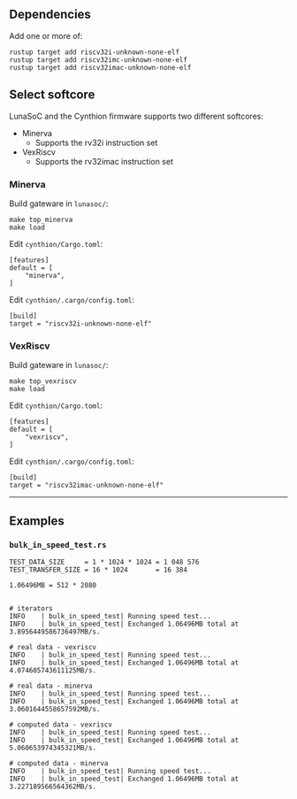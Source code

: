 ## Dependencies

Add one or more of:

    rustup target add riscv32i-unknown-none-elf
    rustup target add riscv32imc-unknown-none-elf
    rustup target add riscv32imac-unknown-none-elf

## Select softcore

LunaSoC and the Cynthion firmware supports two different softcores:

* Minerva
  - Supports the rv32i instruction set
* VexRiscv
  - Supports the rv32imac instruction set

### Minerva

Build gateware in `lunasoc/`:

    make top_minerva
    make load

Edit `cynthion/Cargo.toml`:

    [features]
    default = [
        "minerva",
    ]

Edit `cynthion/.cargo/config.toml`:

    [build]
    target = "riscv32i-unknown-none-elf"


### VexRiscv

Build gateware in `lunasoc/`:

    make top_vexriscv
    make load

Edit `cynthion/Cargo.toml`:

    [features]
    default = [
        "vexriscv",
    ]

Edit `cynthion/.cargo/config.toml`:

    [build]
    target = "riscv32imac-unknown-none-elf"


---

## Examples

### `bulk_in_speed_test.rs`

```
TEST_DATA_SIZE     = 1 * 1024 * 1024 = 1 048 576
TEST_TRANSFER_SIZE = 16 * 1024       = 16 384

1.06496MB = 512 * 2080


# iterators
INFO    | bulk_in_speed_test| Running speed test...
INFO    | bulk_in_speed_test| Exchanged 1.06496MB total at 3.8956449586736497MB/s.

# real data - vexriscv
INFO    | bulk_in_speed_test| Running speed test...
INFO    | bulk_in_speed_test| Exchanged 1.06496MB total at 4.074605743611125MB/s.

# real data - minerva
INFO    | bulk_in_speed_test| Running speed test...
INFO    | bulk_in_speed_test| Exchanged 1.06496MB total at 3.0601644558657592MB/s.

# computed data - vexriscv
INFO    | bulk_in_speed_test| Running speed test...
INFO    | bulk_in_speed_test| Exchanged 1.06496MB total at 5.060653974345321MB/s.

# computed data - minerva
INFO    | bulk_in_speed_test| Running speed test...
INFO    | bulk_in_speed_test| Exchanged 1.06496MB total at 3.227189566564362MB/s.
```
